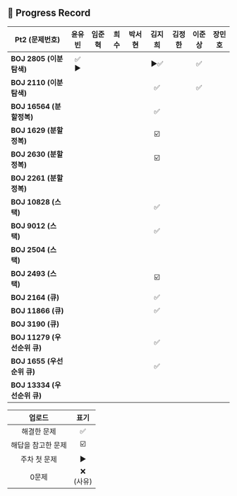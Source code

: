 ## 📍 Progress Record
| **Pt2 (문제번호)**         | **윤유빈** | **임준혁** | **희수** | **박서현** | **김지희** | **김정한** | **이준상** | **장민호** |
|------------------------|:-------:|:-------:|:------:|:-------:|:-------:|:-------:|:-------:|:-------:|
| **BOJ 2805 (이분탐색)**    |  ✅ ▶️   |         |        |         |    ▶️✅       |         |    ✅    |         |
| **BOJ 2110 (이분탐색)**    |         |         |        |         |    ✅      |         |    ✅    |         |
| **BOJ 16564 (분할정복)**   |         |         |        |         |    ✅      |         |         |         |
| **BOJ 1629 (분할정복)**    |         |         |        |         |     ☑️     |         |         |         |
| **BOJ 2630 (분할정복)**    |         |         |        |         |    ☑️     |         |         |         |
| **BOJ 2261 (분할정복)**    |         |         |        |         |         |         |         |         |
| **BOJ 10828 (스택)**     |         |         |        |         |     ✅     |         |         |         |
| **BOJ 9012 (스택)**      |         |         |        |         |      ✅    |         |         |         |
| **BOJ 2504 (스택)**      |         |         |        |         |         |         |         |         |
| **BOJ 2493 (스택)**      |         |         |        |         |    ☑️       |         |         |         |
| **BOJ 2164 (큐)**       |         |         |        |         |    ✅     |         |         |         |
| **BOJ 11866 (큐)**      |         |         |        |         |    ✅       |         |         |         |
| **BOJ 3190 (큐)**       |         |         |        |         |         |         |         |         |
| **BOJ 11279 (우선순위 큐)** |         |         |        |         |     ✅    |         |         |         |
| **BOJ 1655 (우선순위 큐)**  |         |         |        |         |    ✅     |         |         |         |
| **BOJ 13334 (우선순위 큐)** |         |         |        |         |         |         |         |         |



|    업로드     |     표기      |
|:----------:|:-----------:|
|   해결한 문제   |      ✅      |
| 해답을 참고한 문제 |     ☑️      |
|  주차 첫 문제   |     ▶️     |
|    0문제     | ❌ <br/>(사유) |
